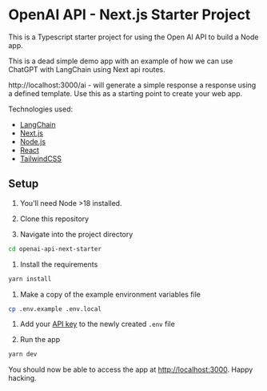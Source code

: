 # OpenAI API - Next.js Starter Project

This is a Typescript starter project for using the Open AI API to build a Node app.

This is a dead simple demo app with an example of how we can use ChatGPT with LangChain using Next api routes.

http://localhost:3000/ai - will generate a simple response a response using a defined template. Use this as a starting point to create your web app.

Technologies used:

- [LangChain](https://js.langchain.com/docs/)
- [Next.js](https://nextjs.org/)
- [Node.js](https://nodejs.org/en/)
- [React](https://reactjs.org/)
- [TailwindCSS](https://tailwindcss.com/)

## Setup

1. You'll need Node >18 installed.

1. Clone this repository

1. Navigate into the project directory

```bash
cd openai-api-next-starter
```

1. Install the requirements

```bash
yarn install
```

1. Make a copy of the example environment variables file

```bash
cp .env.example .env.local
```

1. Add your [API key](https://beta.openai.com/account/api-keys) to the newly created `.env` file

1. Run the app

```bash
yarn dev
```

You should now be able to access the app at [http://localhost:3000](http://localhost:3000). Happy hacking.
